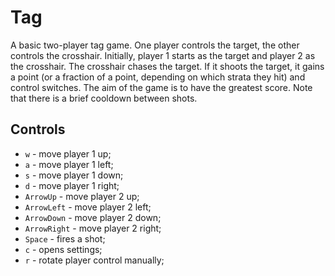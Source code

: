 # Tag

A basic two-player tag game. One player controls the target, the other controls the crosshair. Initially, player 1 starts as the target and player 2 as the crosshair. The crosshair chases the target. If it shoots the target, it gains a point (or a fraction of a point, depending on which strata they hit) and control switches. The aim of the game is to have the greatest score. Note that there is a brief cooldown between shots.

## Controls
- `w` - move player 1 up;
- `a` - move player 1 left;
- `s` - move player 1 down;
- `d` - move player 1 right;
- `ArrowUp` - move player 2 up;
- `ArrowLeft` - move player 2 left;
- `ArrowDown` - move player 2 down;
- `ArrowRight` - move player 2 right;
- `Space` - fires a shot;
- `c` - opens settings;
- `r` - rotate player control manually;